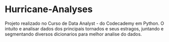 # Hurricane-Analyses
Projeto realizado no Curso de Data Analyst - do Codecademy em Python. O intuito e analisar dados dos principais tornados e seus estragos, juntando e segmentando diversos dicionarios para melhor analise do dados.
